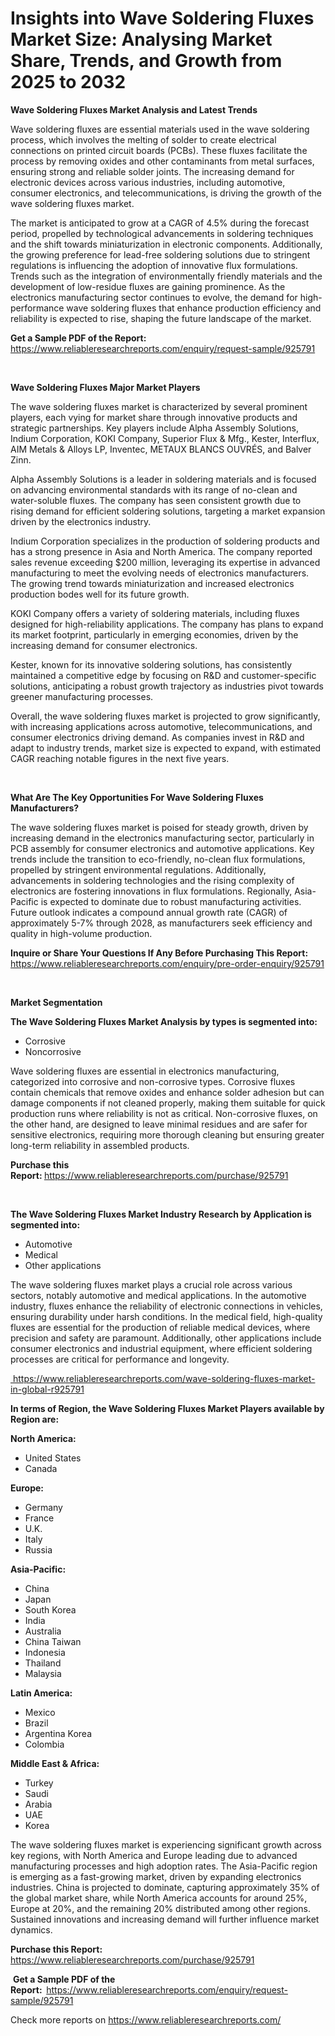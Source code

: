 <p><h1>Insights into Wave Soldering Fluxes Market Size: Analysing Market Share, Trends, and Growth from 2025 to 2032</h1></p><p><strong>Wave Soldering Fluxes Market Analysis and Latest Trends</strong></p>
<p><p>Wave soldering fluxes are essential materials used in the wave soldering process, which involves the melting of solder to create electrical connections on printed circuit boards (PCBs). These fluxes facilitate the process by removing oxides and other contaminants from metal surfaces, ensuring strong and reliable solder joints. The increasing demand for electronic devices across various industries, including automotive, consumer electronics, and telecommunications, is driving the growth of the wave soldering fluxes market.</p><p>The market is anticipated to grow at a CAGR of 4.5% during the forecast period, propelled by technological advancements in soldering techniques and the shift towards miniaturization in electronic components. Additionally, the growing preference for lead-free soldering solutions due to stringent regulations is influencing the adoption of innovative flux formulations. Trends such as the integration of environmentally friendly materials and the development of low-residue fluxes are gaining prominence. As the electronics manufacturing sector continues to evolve, the demand for high-performance wave soldering fluxes that enhance production efficiency and reliability is expected to rise, shaping the future landscape of the market.</p></p>
<p><strong>Get a Sample PDF of the Report:&nbsp;</strong> <a href="https://www.reliableresearchreports.com/enquiry/request-sample/925791?utm_campaign=2665&utm_medium=2&utm_source=Github&utm_content=ia&utm_term=24032025&utm_id=wave-soldering-fluxes">https://www.reliableresearchreports.com/enquiry/request-sample/925791</a></p>
<p>&nbsp;</p>
<p><strong>Wave Soldering Fluxes Major Market Players</strong></p>
<p><p>The wave soldering fluxes market is characterized by several prominent players, each vying for market share through innovative products and strategic partnerships. Key players include Alpha Assembly Solutions, Indium Corporation, KOKI Company, Superior Flux & Mfg., Kester, Interflux, AIM Metals & Alloys LP, Inventec, METAUX BLANCS OUVRÉS, and Balver Zinn.</p><p>Alpha Assembly Solutions is a leader in soldering materials and is focused on advancing environmental standards with its range of no-clean and water-soluble fluxes. The company has seen consistent growth due to rising demand for efficient soldering solutions, targeting a market expansion driven by the electronics industry.</p><p>Indium Corporation specializes in the production of soldering products and has a strong presence in Asia and North America. The company reported sales revenue exceeding $200 million, leveraging its expertise in advanced manufacturing to meet the evolving needs of electronics manufacturers. The growing trend towards miniaturization and increased electronics production bodes well for its future growth.</p><p>KOKI Company offers a variety of soldering materials, including fluxes designed for high-reliability applications. The company has plans to expand its market footprint, particularly in emerging economies, driven by the increasing demand for consumer electronics.</p><p>Kester, known for its innovative soldering solutions, has consistently maintained a competitive edge by focusing on R&D and customer-specific solutions, anticipating a robust growth trajectory as industries pivot towards greener manufacturing processes.</p><p>Overall, the wave soldering fluxes market is projected to grow significantly, with increasing applications across automotive, telecommunications, and consumer electronics driving demand. As companies invest in R&D and adapt to industry trends, market size is expected to expand, with estimated CAGR reaching notable figures in the next five years.</p></p>
<p>&nbsp;</p>
<p><strong>What Are The Key Opportunities For Wave Soldering Fluxes Manufacturers?</strong></p>
<p><p>The wave soldering fluxes market is poised for steady growth, driven by increasing demand in the electronics manufacturing sector, particularly in PCB assembly for consumer electronics and automotive applications. Key trends include the transition to eco-friendly, no-clean flux formulations, propelled by stringent environmental regulations. Additionally, advancements in soldering technologies and the rising complexity of electronics are fostering innovations in flux formulations. Regionally, Asia-Pacific is expected to dominate due to robust manufacturing activities. Future outlook indicates a compound annual growth rate (CAGR) of approximately 5-7% through 2028, as manufacturers seek efficiency and quality in high-volume production.</p></p>
<p><strong>Inquire or Share Your Questions If Any Before Purchasing This Report:</strong> <a href="https://www.reliableresearchreports.com/enquiry/pre-order-enquiry/925791?utm_campaign=2665&utm_medium=2&utm_source=Github&utm_content=ia&utm_term=24032025&utm_id=wave-soldering-fluxes">https://www.reliableresearchreports.com/enquiry/pre-order-enquiry/925791</a></p>
<p>&nbsp;</p>
<p><strong>Market Segmentation</strong></p>
<p><strong>The Wave Soldering Fluxes Market Analysis by types is segmented into:</strong></p>
<p><ul><li>Corrosive</li><li>Noncorrosive</li></ul></p>
<p><p>Wave soldering fluxes are essential in electronics manufacturing, categorized into corrosive and non-corrosive types. Corrosive fluxes contain chemicals that remove oxides and enhance solder adhesion but can damage components if not cleaned properly, making them suitable for quick production runs where reliability is not as critical. Non-corrosive fluxes, on the other hand, are designed to leave minimal residues and are safer for sensitive electronics, requiring more thorough cleaning but ensuring greater long-term reliability in assembled products.</p></p>
<p><strong>Purchase this Report:&nbsp;</strong><a href="https://www.reliableresearchreports.com/purchase/925791?utm_campaign=2665&utm_medium=2&utm_source=Github&utm_content=ia&utm_term=24032025&utm_id=wave-soldering-fluxes">https://www.reliableresearchreports.com/purchase/925791</a></p>
<p>&nbsp;</p>
<p><strong>The Wave Soldering Fluxes Market Industry Research by Application is segmented into:</strong></p>
<p><ul><li>Automotive</li><li>Medical</li><li>Other applications</li></ul></p>
<p><p>The wave soldering fluxes market plays a crucial role across various sectors, notably automotive and medical applications. In the automotive industry, fluxes enhance the reliability of electronic connections in vehicles, ensuring durability under harsh conditions. In the medical field, high-quality fluxes are essential for the production of reliable medical devices, where precision and safety are paramount. Additionally, other applications include consumer electronics and industrial equipment, where efficient soldering processes are critical for performance and longevity.</p></p>
<p><a href="https://www.reliableresearchreports.com/wave-soldering-fluxes-market-in-global-r925791?utm_campaign=2665&utm_medium=2&utm_source=Github&utm_content=ia&utm_term=24032025&utm_id=wave-soldering-fluxes">&nbsp;https://www.reliableresearchreports.com/wave-soldering-fluxes-market-in-global-r925791</a></p>
<p><strong>In terms of Region, the Wave Soldering Fluxes Market Players available by Region are:</strong></p>
<p>
    <p> <strong> North America: </strong>
        <ul>
            <li>United States</li>
            <li>Canada</li>
        </ul>
        </p> 
    <p> <strong> Europe: </strong>
        <ul>
            <li>Germany</li>
            <li>France</li>
            <li>U.K.</li>
            <li>Italy</li>
            <li>Russia</li>
        </ul>
        </p> 
    <p> <strong> Asia-Pacific: </strong>
        <ul>
            <li>China</li>
            <li>Japan</li>
            <li>South Korea</li>
            <li>India</li>
            <li>Australia</li>
            <li>China Taiwan</li>
            <li>Indonesia</li>
            <li>Thailand</li>
            <li>Malaysia</li>
        </ul>
        </p> 
    <p> <strong> Latin America: </strong>
        <ul>
            <li>Mexico</li>
            <li>Brazil</li>
            <li>Argentina Korea</li>
            <li>Colombia</li>
        </ul>
        </p> 
    <p> <strong> Middle East & Africa: </strong>
        <ul>
            <li>Turkey</li>
            <li>Saudi</li>
            <li>Arabia</li>
            <li>UAE</li>
            <li>Korea</li>
        </ul>
    </p>
    </p>
<p><p>The wave soldering fluxes market is experiencing significant growth across key regions, with North America and Europe leading due to advanced manufacturing processes and high adoption rates. The Asia-Pacific region is emerging as a fast-growing market, driven by expanding electronics industries. China is projected to dominate, capturing approximately 35% of the global market share, while North America accounts for around 25%, Europe at 20%, and the remaining 20% distributed among other regions. Sustained innovations and increasing demand will further influence market dynamics.</p></p>
<p><strong>Purchase this Report: </strong><a href="https://www.reliableresearchreports.com/purchase/925791?utm_campaign=2665&utm_medium=2&utm_source=Github&utm_content=ia&utm_term=24032025&utm_id=wave-soldering-fluxes">https://www.reliableresearchreports.com/purchase/925791</a></p>
<p>&nbsp;<strong>Get a Sample PDF of the Report:&nbsp;&nbsp;</strong><a href="https://www.reliableresearchreports.com/enquiry/request-sample/925791?utm_campaign=2665&utm_medium=2&utm_source=Github&utm_content=ia&utm_term=24032025&utm_id=wave-soldering-fluxes">https://www.reliableresearchreports.com/enquiry/request-sample/925791</a></p>
<p><strong></strong></p>
<p>Check more reports on <a href="https://www.reliableresearchreports.com/?utm_campaign=2665&utm_medium=2&utm_source=Github&utm_content=ia&utm_term=24032025&utm_id=wave-soldering-fluxes">https://www.reliableresearchreports.com/</a></p>